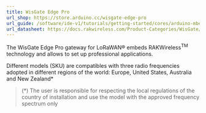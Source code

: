 ```yaml
---
title: WisGate Edge Pro
url_shop: https://store.arduino.cc/wisgate-edge-pro
url_guide: /software/ide-v1/tutorials/getting-started/cores/arduino-mbed_portenta
url_datasheet: https://docs.rakwireless.com/Product-Categories/WisGate/RAK7289/Datasheet
---
```


The WisGate Edge Pro gateway for LoRaWAN® embeds RAKWireless<sup>TM</sup> technology and allows to set up professional applications.

Different models (SKU) are compatibles with three radio frequencies adopted in different regions of the world: Europe, United States, Australia and New Zealand*

>(*) The user is responsible for respecting the local regulations of the country of installation and use the model with the approved frequency spectrum only